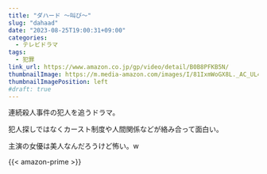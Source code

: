 ```yaml
---
title: "ダハード ～叫び～"
slug: "dahaad"
date: "2023-08-25T19:00:31+09:00"
categories:
  - テレビドラマ
tags:
  - 犯罪
link_url: https://www.amazon.co.jp/gp/video/detail/B0B8PFKB5N/
thumbnailImage: https://m.media-amazon.com/images/I/81IxmWoGX8L._AC_UL400_.jpg
thumbnailImagePosition: left
#draft: true
---
```

連続殺人事件の犯人を追うドラマ。
<!--more-->
犯人探しではなくカースト制度や人間関係などが絡み合って面白い。

主演の女優は美人なんだろうけど怖い。w

{{< amazon-prime >}}
